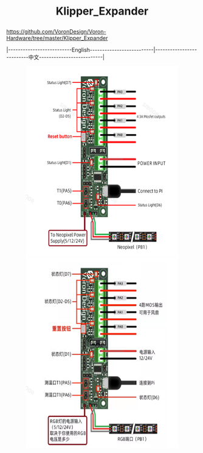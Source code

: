 # <p align="center">Klipper_Expander</p>
https://github.com/VoronDesign/Voron-Hardware/tree/master/Klipper_Expander


|--------------------------English--------------------------|--------------------------中文--------------------------|  
<p align="center" >
    <img  src="/images/wiring%20diagram.jpg" width="400" height="500">
    <img  src="/images/%E4%B8%AD%E6%96%87%E7%89%88%E6%8E%A5%E7%BA%BF.png" width="400" height="500">
</p>

